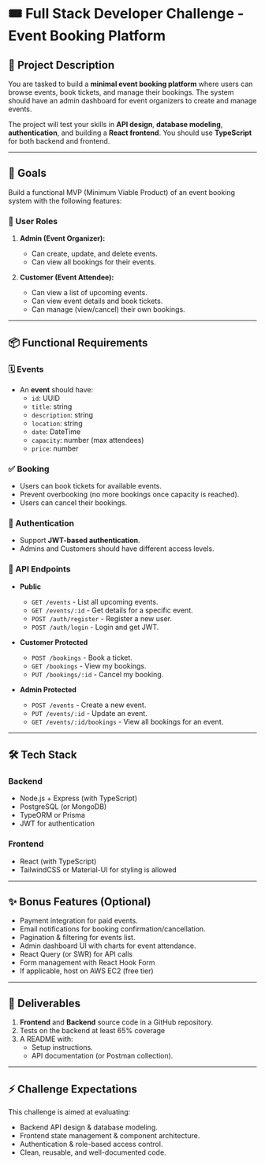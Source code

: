 # 🎟️ Full Stack Developer Challenge - Event Booking Platform

## 📝 Project Description

You are tasked to build a **minimal event booking platform** where users can browse events, book tickets, and manage their bookings. The system should have an admin dashboard for event organizers to create and manage events.

The project will test your skills in **API design**, **database modeling**, **authentication**, and building a **React frontend**. You should use **TypeScript** for both backend and frontend.

---

## 🎯 Goals

Build a functional MVP (Minimum Viable Product) of an event booking system with the following features:

### 👥 User Roles
1. **Admin (Event Organizer):**
   - Can create, update, and delete events.
   - Can view all bookings for their events.

2. **Customer (Event Attendee):**
   - Can view a list of upcoming events.
   - Can view event details and book tickets.
   - Can manage (view/cancel) their own bookings.

---

## 📦 Functional Requirements

### 🗓️ Events
- An **event** should have:
  - `id`: UUID
  - `title`: string
  - `description`: string
  - `location`: string
  - `date`: DateTime
  - `capacity`: number (max attendees)
  - `price`: number

### ✅ Booking
- Users can book tickets for available events.
- Prevent overbooking (no more bookings once capacity is reached).
- Users can cancel their bookings.

### 🔐 Authentication
- Support **JWT-based authentication**.
- Admins and Customers should have different access levels.

### 🔄 API Endpoints
- **Public**
  - `GET /events` - List all upcoming events.
  - `GET /events/:id` - Get details for a specific event.
  - `POST /auth/register` - Register a new user.
  - `POST /auth/login` - Login and get JWT.

- **Customer Protected**
  - `POST /bookings` - Book a ticket.
  - `GET /bookings` - View my bookings.
  - `PUT /bookings/:id` - Cancel my booking.

- **Admin Protected**
  - `POST /events` - Create a new event.
  - `PUT /events/:id` - Update an event.
  - `GET /events/:id/bookings` - View all bookings for an event.

---

## 🛠 Tech Stack

### Backend
- Node.js + Express (with TypeScript)
- PostgreSQL (or MongoDB)
- TypeORM or Prisma
- JWT for authentication

### Frontend
- React (with TypeScript)
- TailwindCSS or Material-UI for styling is allowed

---

## ✨ Bonus Features (Optional)
- Payment integration for paid events.
- Email notifications for booking confirmation/cancellation.
- Pagination & filtering for events list.
- Admin dashboard UI with charts for event attendance.
- React Query (or SWR) for API calls
- Form management with React Hook Form
- If applicable, host on AWS EC2 (free tier)

---

## 📂 Deliverables
1. **Frontend** and **Backend** source code in a GitHub repository.
2. Tests on the backend at least 65% coverage
3. A README with:
   - Setup instructions.
   - API documentation (or Postman collection).

---

## ⚡ Challenge Expectations
This challenge is aimed at evaluating:
- Backend API design & database modeling.
- Frontend state management & component architecture.
- Authentication & role-based access control.
- Clean, reusable, and well-documented code.

